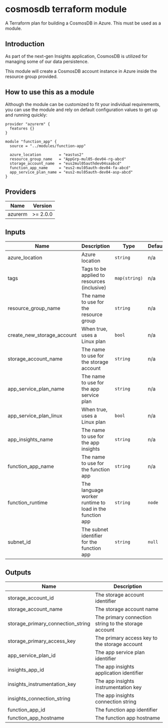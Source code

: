 # cosmosdb terraform module

A Terraform plan for building a CosmosDB in Azure. This must be used as a module.

## Introduction

As part of the next-gen Insights application, CosmosDB is utilized for managing some of our data persistence.

This module will create a CosmosDB account instance in Azure inside the resource group provided.

## How to use this as a module

Although the module can be customized to fit your individual requirements, you can use the module and rely on default configuration values to get up and running quickly:

```hcl
provider "azurerm" {
  features {}
}

module "function_app" {
  source = "../modules/function-app"

  azure_location        = "eastus2"
  resource_group_name   = "AppGrp-mul05-dev04-rg-abcd"
  storage_account_name  = "eus2mul05authdev04saabcd"
  function_app_name     = "eus2-mul05auth-dev04-fa-abcd"
  app_service_plan_name = "eus2-mul05auth-dev04-asp-abcd"
}
```

<!--- BEGIN_TF_DOCS --->

## Providers

| Name    | Version  |
| ------- | -------- |
| azurerm | >= 2.0.0 |

## Inputs

| Name                       | Description                                             | Type          | Default | Required |
| -------------------------- | ------------------------------------------------------- | ------------- | ------- | :------: |
| azure_location             | Azure location                                          | `string`      | n/a     |   yes    |
| tags                       | Tags to be applied to resources (inclusive)             | `map(string)` | n/a     |   yes    |
| resource_group_name        | The name to use for the resource group                  | `string`      | n/a     |   yes    |
| create_new_storage_account | When true, uses a Linux plan                            | `bool`        | n/a     |  `true`  |
| storage_account_name       | The name to use for the storage account                 | `string`      | n/a     |   yes    |
| app_service_plan_name      | The name to use for the app service plan                | `string`      | n/a     |   yes    |
| app_service_plan_linux     | When true, uses a Linux plan                            | `bool`        | n/a     | `false`  |
| app_insights_name          | The name to use for the app insights                    | `string`      | n/a     |   yes    |
| function_app_name          | The name to use for the function app                    | `string`      | n/a     |   yes    |
| function_runtime           | The language worker runtime to load in the function app | `string`      | `node`  |   yes    |
| subnet_id                  | The subnet identifier for the function app              | `string`      | `null`  |    no    |

## Outputs

| Name                              | Description                                          |
| --------------------------------- | ---------------------------------------------------- |
| storage_account_id                | The storage account identifier                       |
| storage_account_name              | The storage account name                             |
| storage_primary_connection_string | The primary connection string to the storage account |
| storage_primary_access_key        | The primary access key to the storage account        |
| app_service_plan_id               | The app service plan identifier                      |
| insights_app_id                   | The app insights application identifier              |
| insights_instrumentation_key      | The app insights instrumentation key                 |
| insights_connection_string        | The app insights connection string                   |
| function_app_id                   | The function app identifier                          |
| function_app_hostname             | The function app hostname                            |

<!--- END_TF_DOCS --->
